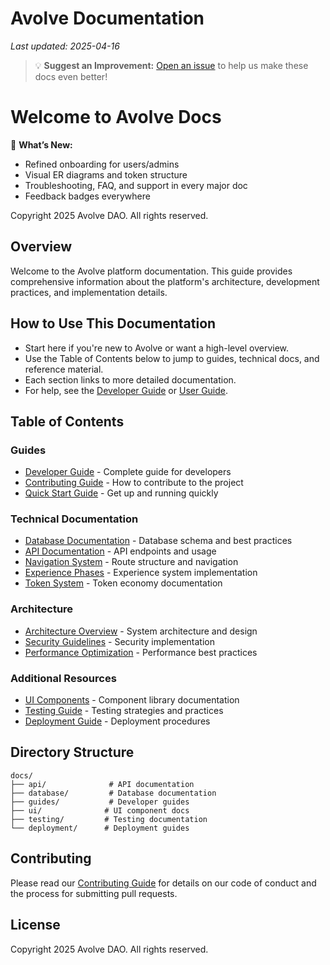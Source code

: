 # Avolve Documentation

_Last updated: 2025-04-16_

> 💡 **Suggest an Improvement:** [Open an issue](https://github.com/avolve-dao/avolve.io/issues/new/choose) to help us make these docs even better!

# Welcome to Avolve Docs

🎉 **What’s New:**
- Refined onboarding for users/admins
- Visual ER diagrams and token structure
- Troubleshooting, FAQ, and support in every major doc
- Feedback badges everywhere

Copyright 2025 Avolve DAO. All rights reserved.

## Overview

Welcome to the Avolve platform documentation. This guide provides comprehensive information about the platform's architecture, development practices, and implementation details.

## How to Use This Documentation

- Start here if you're new to Avolve or want a high-level overview.
- Use the Table of Contents below to jump to guides, technical docs, and reference material.
- Each section links to more detailed documentation.
- For help, see the [Developer Guide](guides/developer-guide.md) or [User Guide](guides/user-guide.md).

## Table of Contents

### Guides
- [Developer Guide](guides/developer-guide.md) - Complete guide for developers
- [Contributing Guide](guides/contributing.md) - How to contribute to the project
- [Quick Start Guide](guides/quick-start.md) - Get up and running quickly

### Technical Documentation
- [Database Documentation](database/schema.md) - Database schema and best practices
- [API Documentation](api/README.md) - API endpoints and usage
- [Navigation System](navigation-system.md) - Route structure and navigation
- [Experience Phases](EXPERIENCE-PHASES.md) - Experience system implementation
- [Token System](TOKEN-SYSTEM.md) - Token economy documentation

### Architecture
- [Architecture Overview](architecture.md) - System architecture and design
- [Security Guidelines](enhanced-authentication.md) - Security implementation
- [Performance Optimization](database/performance.md) - Performance best practices

### Additional Resources
- [UI Components](ui/README.md) - Component library documentation
- [Testing Guide](testing/README.md) - Testing strategies and practices
- [Deployment Guide](deployment/README.md) - Deployment procedures

## Directory Structure

```
docs/
├── api/              # API documentation
├── database/         # Database documentation
├── guides/           # Developer guides
├── ui/              # UI component docs
├── testing/         # Testing documentation
└── deployment/      # Deployment guides
```

## Contributing

Please read our [Contributing Guide](guides/contributing.md) for details on our code of conduct and the process for submitting pull requests.

## License

Copyright 2025 Avolve DAO. All rights reserved.
